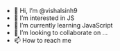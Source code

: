 - 👋 Hi, I’m @vishalsinh9
- 👀 I’m interested in JS
- 🌱 I’m currently learning JavaScript
- 💞️ I’m looking to collaborate on ...
- 📫 How to reach me 

<!---
vishalsinh9/vishalsinh9 is a ✨ special ✨ repository because its `README.md` (this file) appears on your GitHub profile.
You can click the Preview link to take a look at your changes.
--->
